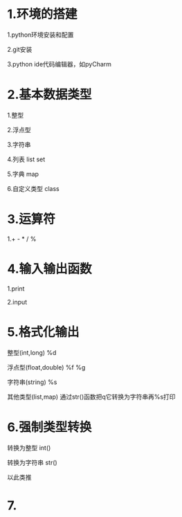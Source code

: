 # 1.环境的搭建

1.python环境安装和配置

2.git安装

3.python ide代码编辑器，如pyCharm

# 2.基本数据类型

1.整型

2.浮点型

3.字符串

4.列表  list set

5.字典  map

6.自定义类型  class

# 3.运算符

1.+ - * / %

# 4.输入输出函数

1.print

2.input

# 5.格式化输出

整型(int,long)           %d

浮点型(float,double)     %f %g

字符串(string)           %s

其他类型(list,map)       通过str()函数把q它转换为字符串再%s打印

# 6.强制类型转换

转换为整型 int()

转换为字符串 str()

以此类推

# 7.


